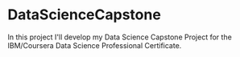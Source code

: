 # DataScienceCapstone

In this project I'll develop my Data Science Capstone Project for the IBM/Coursera Data Science Professional Certificate.

